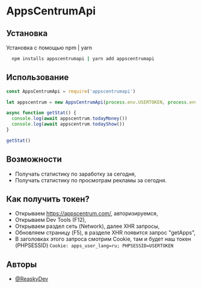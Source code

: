 
# AppsCentrumApi




## Установка

Установка с помощью npm | yarn

```bash
  npm installs appscentrumapi | yarn add appscentrumapi
```
    
## Использование

```javascript
const AppsCentrumApi = require('appscentrumapi')

let appscentrum = new AppsCentrumApi(process.env.USERTOKEN, process.env.APPID)

async function getStat() {
  console.log(await appscentrum.todayMoney())
  console.log(await appscentrum.todayShow())
}

getStat()

```


## Возможности

- Получать статистику по заработку за сегодня,
- Получать статистику по просмотрам рекламы за сегодня. 


## Как получить токен?

- Открываем https://appscentrum.com/, авторизируемся,
- Открываем Dev Tools (F12),
- Открываем раздел сеть (Network), далее XHR запросы,
- Обновляем страницу (F5), в разделе XHR появится запрос "getApps",
- В заголовках этого запроса смотрим Cookie, там и будет наш токен (PHPSESSID)
    `Cookie: apps_user_lang=ru; PHPSESSID=USERTOKEN`


## Авторы

- [@ReaskyDev](https://github.com/ReaskyDev)

